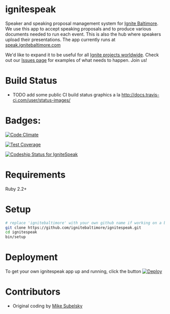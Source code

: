 ignitespeak
===========

Speaker and speaking proposal management system for [Ignite Baltimore](http://www.ignitebaltimore.com/). We use this app to accept speaking proposals and to produce various documents needed to run each event. This is also the hub where speakers upload their presentations. The app currently runs at [speak.ignitebaltimore.com](http://speak.ignitebaltimore.com/)

We'd like to expand it to be useful for all [Ignite projects worldwide](http://igniteshow.com/). Check out our [Issues page](https://github.com/ignitebaltimore/ignitespeak/issues) for examples of what needs to happen. Join us!

Build Status
============
* TODO add some public CI build status graphics a la http://docs.travis-ci.com/user/status-images/

Badges:
=======
[![Code Climate](https://codeclimate.com/github/trendwithin/ignitespeak/badges/gpa.svg)](https://codeclimate.com/github/trendwithin/ignitespeak)

[![Test Coverage](https://codeclimate.com/github/trendwithin/ignitespeak/badges/coverage.svg)](https://codeclimate.com/github/trendwithin/ignitespeak/coverage)

[ ![Codeship Status for IgniteSpeak](https://codeship.com/projects/45ea7ba0-3359-0133-3797-32e25a7c007a/status?branch=master)](https://codeship.com/projects/100184)

Requirements
============
Ruby 2.2+

Setup
=====
```bash
# replace 'ignitebaltimore' with your own github name if working on a branch
git clone https://github.com/ignitebaltimore/ignitespeak.git
cd ignitespeak
bin/setup
```

Deployment
==========
To get your own ignitespeak app up and running, click the button
[![Deploy](https://www.herokucdn.com/deploy/button.png)](https://heroku.com/deploy)


Contributors
============
* Original coding by [Mike Subelsky](http://www.subelsky.com/)
